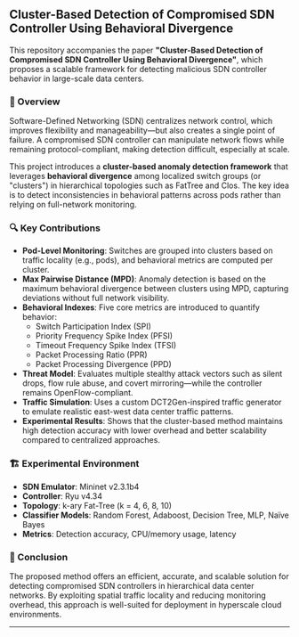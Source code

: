 ## Cluster-Based Detection of Compromised SDN Controller Using Behavioral Divergence

This repository accompanies the paper **"Cluster-Based Detection of Compromised SDN Controller Using Behavioral Divergence"**, which proposes a scalable framework for detecting malicious SDN controller behavior in large-scale data centers.

### 📝 Overview

Software-Defined Networking (SDN) centralizes network control, which improves flexibility and manageability—but also creates a single point of failure. A compromised SDN controller can manipulate network flows while remaining protocol-compliant, making detection difficult, especially at scale.

This project introduces a **cluster-based anomaly detection framework** that leverages **behavioral divergence** among localized switch groups (or "clusters") in hierarchical topologies such as FatTree and Clos. The key idea is to detect inconsistencies in behavioral patterns across pods rather than relying on full-network monitoring.

### 🔍 Key Contributions

- **Pod-Level Monitoring**: Switches are grouped into clusters based on traffic locality (e.g., pods), and behavioral metrics are computed per cluster.
- **Max Pairwise Distance (MPD)**: Anomaly detection is based on the maximum behavioral divergence between clusters using MPD, capturing deviations without full network visibility.
- **Behavioral Indexes**: Five core metrics are introduced to quantify behavior:
  - Switch Participation Index (SPI)
  - Priority Frequency Spike Index (PFSI)
  - Timeout Frequency Spike Index (TFSI)
  - Packet Processing Ratio (PPR)
  - Packet Processing Divergence (PPD)
- **Threat Model**: Evaluates multiple stealthy attack vectors such as silent drops, flow rule abuse, and covert mirroring—while the controller remains OpenFlow-compliant.
- **Traffic Simulation**: Uses a custom DCT2Gen-inspired traffic generator to emulate realistic east-west data center traffic patterns.
- **Experimental Results**: Shows that the cluster-based method maintains high detection accuracy with lower overhead and better scalability compared to centralized approaches.

### 🏗️ Experimental Environment

- **SDN Emulator**: Mininet v2.3.1b4
- **Controller**: Ryu v4.34
- **Topology**: k-ary Fat-Tree (k = 4, 6, 8, 10)
- **Classifier Models**: Random Forest, Adaboost, Decision Tree, MLP, Naïve Bayes
- **Metrics**: Detection accuracy, CPU/memory usage, latency

### 📌 Conclusion

The proposed method offers an efficient, accurate, and scalable solution for detecting compromised SDN controllers in hierarchical data center networks. By exploiting spatial traffic locality and reducing monitoring overhead, this approach is well-suited for deployment in hyperscale cloud environments.

****
